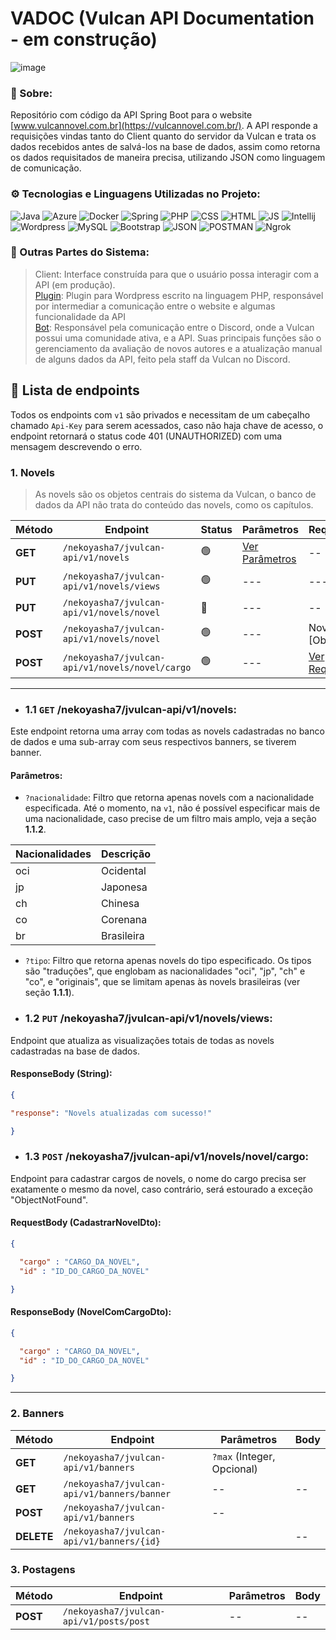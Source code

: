 # VADOC (Vulcan API Documentation - em construção)

![image](https://github.com/NeveScript/Vulcan-API/assets/123518676/41cbe60b-883b-423d-b89f-f54b792882be)

### 🔎 Sobre:
Repositório com código da API Spring Boot para o website [www.vulcannovel.com.br](https://vulcannovel.com.br/).
A API responde a requisições vindas tanto do Client quanto do servidor da Vulcan e trata os dados recebidos antes de salvá-los na base de dados, assim como retorna os dados requisitados de maneira precisa, utilizando JSON como linguagem de comunicação.

### ⚙ Tecnologias e Linguagens Utilizadas no Projeto:
![Java](https://img.shields.io/badge/Java-orange?style=for-the-badge&logo=java-8&logoColor=white) 
![Azure](https://img.shields.io/badge/Azure-blue?style=for-the-badge&logo=microsoft-azure&logoColor=white) 
![Docker](https://img.shields.io/badge/docker-white?style=for-the-badge&logo=docker&logoColor=red) 
![Spring](https://img.shields.io/badge/Spring%20Boot-green?style=for-the-badge&logo=spring-boot&logoColor=white) 
![PHP](https://img.shields.io/badge/PHP-blue?style=for-the-badge&logo=php&logoColor=white) 
![CSS](https://img.shields.io/badge/CSS-purple?style=for-the-badge&logo=css-3&logoColor=white) 
![HTML](https://img.shields.io/badge/HTML-orange?style=for-the-badge&logo=HTML&logoColor=white)
![JS](https://img.shields.io/badge/JavaScript-yellow?style=for-the-badge&logo=javascript&logoColor=white)
![Intellij](https://img.shields.io/badge/Intellij%20IDEA-gray?style=for-the-badge&logo=intellij-idea&logoColor=white) 
![Wordpress](https://img.shields.io/badge/Wordpress-black?style=for-the-badge&logo=wordpress&logoColor=white) 
![MySQL](https://img.shields.io/badge/MySQL-red?style=for-the-badge&logo=mysql&logoColor=white) 
![Bootstrap](https://img.shields.io/badge/Bootstrap-cyan?style=for-the-badge&logo=bootstrap&logoColor=black) 
![JSON](https://img.shields.io/badge/JSON-yellow?style=for-the-badge&logo=json&logoColor=black) 
![POSTMAN](https://img.shields.io/badge/postman-white?style=for-the-badge&logo=postman&logoColor=red) 
![Ngrok](https://img.shields.io/badge/ngrok-black?style=for-the-badge&logo=ngrok&logoColor=red) 

### 📁 Outras Partes do Sistema:
> Client: Interface construída para que o usuário possa interagir com a API (em produção). <br>
> [Plugin](https://github.com/NeveScript/Vulcan-API/tree/master/src/main/php): Plugin para Wordpress escrito na linguagem PHP, responsável por intermediar a comunicação entre o website e algumas funcionalidade da API <br>
> [Bot](https://github.com/NeveScript/Lia): Responsável pela comunicação entre o Discord, onde a Vulcan possui uma comunidade ativa, e a API. Suas principais funções são o gerenciamento da avaliação de novos autores e a atualização manual de alguns dados da API, feito pela staff da Vulcan no Discord.

## 📑 Lista de endpoints
Todos os endpoints com ``v1`` são privados e necessitam de um cabeçalho chamado ``Api-Key`` para serem acessados, caso não haja chave de acesso, o endpoint retornará o status code 401 (UNAUTHORIZED) com uma mensagem descrevendo o erro.

### 1. Novels
> As novels são os objetos centrais do sistema da Vulcan, o banco de dados da API não trata do conteúdo das novels, como os capítulos. 

| Método   | Endpoint                                          | Status | Parâmetros                             | RequestBody                                  | ResponseBody            |
|----------|---------------------------------------------------|--------|----------------------------------------|-----------------------------------------------| ------------------------|
| **GET**  |``/nekoyasha7/jvulcan-api/v1/novels``              |  🟢   |[Ver Parâmetros](README.MD#1-1-params)  | --                                            | --                       |
| **PUT**  |``/nekoyasha7/jvulcan-api/v1/novels/views``        |  🟢    |---                                    |---                                            |[Ver ResponseBody](README.MD#1-2-responsebody) |
| **PUT**  |``/nekoyasha7/jvulcan-api/v1/novels/novel``        |  🔴   |---                                     | --                                            |--                        |   
| **POST** |``/nekoyasha7/jvulcan-api/v1/novels/novel``        |  🟢   |---                                     | NovelDTO [Object]                             |--                        |
| **POST**  |``/nekoyasha7/jvulcan-api/v1/novels/novel/cargo`` |  🟢   |---                                     | [Ver RequestBody](README.md#1-3-requestbody)  | [Ver ResponseBody](README.MD#1-3-responsebody) |
 
<hr>

- ### 1.1 ``GET`` **/nekoyasha7/jvulcan-api/v1/novels**:
Este endpoint retorna uma array com todas as novels cadastradas no banco de dados e uma sub-array com seus respectivos banners, se tiverem banner. <br>

<a name="1-1-params"><h4>Parâmetros:</h4></a>
- ``?nacionalidade``: Filtro que retorna apenas novels com a nacionalidade especificada. Até o momento, na ``v1``, não é possível especificar mais de uma nacionalidade, caso precise de um filtro mais amplo, veja a seção **1.1.2**.   

| Nacionalidades | Descrição  |
|----------------|------------|
| oci            | Ocidental  |
| jp             | Japonesa   |
| ch             | Chinesa    |
| co             | Corenana   | 
| br             | Brasileira |

- ``?tipo``: Filtro que retorna apenas novels do tipo especificado. Os tipos são "traduções", que englobam as nacionalidades "oci", "jp", "ch" e "co", e "originais", que se limitam apenas às novels brasileiras (ver seção **1.1.1**).

- ### 1.2 ``PUT`` **/nekoyasha7/jvulcan-api/v1/novels/views**:
Endpoint que atualiza as visualizações totais de todas as novels cadastradas na base de dados.


<a name="1-2-responsebody"><h4> ResponseBody (String): </h4></a>

```json
{

"response": "Novels atualizadas com sucesso!"

}
```

- ### 1.3 ``POST`` **/nekoyasha7/jvulcan-api/v1/novels/novel/cargo**:
Endpoint para cadastrar cargos de novels, o nome do cargo precisa ser exatamente o mesmo da novel, caso contrário, será estourado a exceção "ObjectNotFound".

<a name="1-3-requestbody"><h4> RequestBody (CadastrarNovelDto): </h4></a>

```json
{

  "cargo" : "CARGO_DA_NOVEL",
  "id" : "ID_DO_CARGO_DA_NOVEL"

}
```

<a name="1-3-responsebody"><h4> ResponseBody (NovelComCargoDto): </h4></a>

```json
{

  "cargo" : "CARGO_DA_NOVEL",
  "id" : "ID_DO_CARGO_DA_NOVEL"

}
```

<hr>

### 2. Banners
| Método     | Endpoint                                     | Parâmetros                                          | Body                                        |
|------------|----------------------------------------------|-----------------------------------------------------|---------------------------------------------|
| **GET**    |``/nekoyasha7/jvulcan-api/v1/banners``        | ``?max`` (Integer, Opcional)|                       | --                                          |         
| **GET**    |``/nekoyasha7/jvulcan-api/v1/banners/banner`` | --                                                  |--                                           |
| **POST**   |``/nekoyasha7/jvulcan-api/v1/banners``        |--                                                   |                                             |
| **DELETE** |``/nekoyasha7/jvulcan-api/v1/banners/{id}``   |                                                     |--                                           |

### 3. Postagens
| Método     | Endpoint                                     | Parâmetros                                          | Body                                        |
|------------|----------------------------------------------|-----------------------------------------------------|---------------------------------------------|
| **POST**   |``/nekoyasha7/jvulcan-api/v1/posts/post``     |--                                                   | --                                          |   

